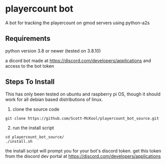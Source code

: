 # playercount bot
A bot for tracking the playercount on gmod servers using python-a2s

## Requirements
python version 3.8 or newer (tested on 3.8.10)

a dicord bot made at https://discord.com/developers/applications and access to the bot token

## Steps To Install
This has only been tested on ubuntu and raspberry pi OS, though it should work for all debian based distributions of linux.
1. clone the source code
```
git clone https://github.com/Scott-McKool/playercount_bot_source.git
```
2. run the install script
```
cd playercount_bot_source/
./install.sh
```
the install script will prompt you for your bot's discord token. get this token from the discord dev portal at https://discord.com/developers/applications
